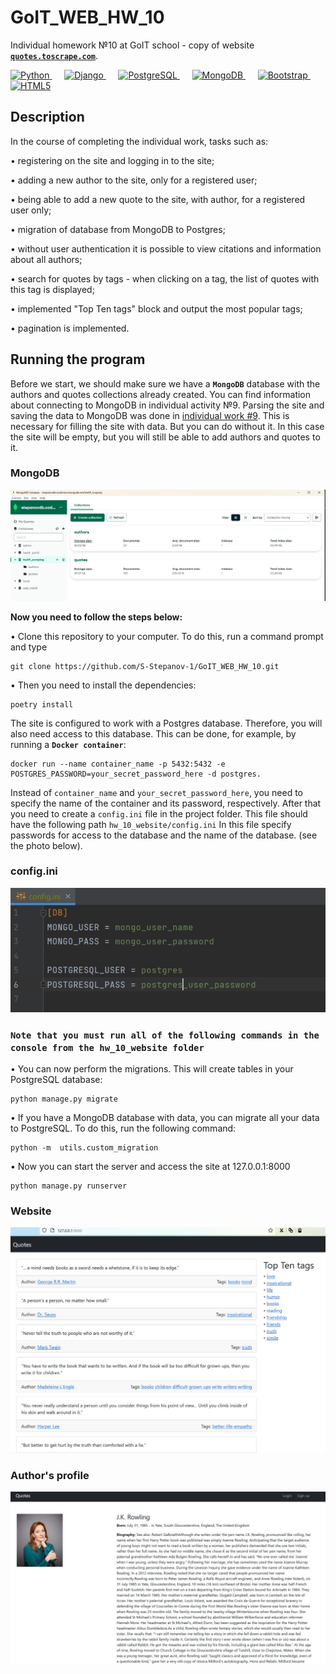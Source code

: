 # GoIT_WEB_HW_10
Individual homework №10 at GoIT school - copy of website [**`quotes.toscrape.com`**](http://quotes.toscrape.com/).

<div>
  <a href="https://www.python.org" target="_blank">
    <img src="https://www.python.org/static/community_logos/python-logo.png" alt="Python" height="30">
  </a>
  &nbsp;&nbsp;&nbsp;&nbsp;
  <a href="https://www.djangoproject.com" target="_blank">
    <img src="https://www.djangoproject.com/m/img/logos/django-logo-positive.png" alt="Django" height="30">
  </a>
  &nbsp;&nbsp;&nbsp;&nbsp;
  <a href="https://www.postgresql.org" target="_blank">
    <img src="https://www.postgresql.org/media/img/about/press/elephant.png" alt="PostgreSQL" height="30">
  </a>
  &nbsp;&nbsp;&nbsp;&nbsp;
  <a href="https://www.mongodb.com" target="_blank">
    <img src="https://webassets.mongodb.com/_com_assets/cms/mongodb-for-github-9y0b6lr2pu.png" alt="MongoDB" height="30">
  </a>
  &nbsp;&nbsp;&nbsp;&nbsp;
  <a href="https://getbootstrap.com" target="_blank">
    <img src="https://getbootstrap.com/docs/5.1/assets/brand/bootstrap-logo.svg" alt="Bootstrap" height="30">
  </a>
  &nbsp;&nbsp;&nbsp;&nbsp;
  <a href="https://www.w3.org/html" target="_blank">
    <img src="https://www.w3.org/html/logo/downloads/HTML5_Badge_512.png" alt="HTML5" height="30">
  </a>
</div>


## Description 

In the course of completing the individual work, tasks such as: 

• registering on the site and logging in to the site;

• adding a new author to the site, only for a registered user;

• being able to add a new quote to the site, with author, for a registered user only;

• migration of database from MongoDB to Postgres;

• without user authentication it is possible to view citations and information about all authors;

• search for quotes by tags - when clicking on a tag, the list of quotes with this tag is displayed;

• implemented "Top Ten tags" block and output the most popular tags;

• pagination is implemented.


## Running the program

Before we start, we should make sure we have a **`MongoDB`** database with the authors and quotes collections already created. You can find information about connecting to MongoDB in individual activity №9. Parsing the site and saving the data to MongoDB was done in [individual work #9](https://github.com/S-Stepanov-1/GoIT_WEB_HW_9.git). This is necessary for filling the site with data. But you can do without it. In this case the site will be empty, but you will still be able to add authors and quotes to it.
### MongoDB
![Data in database](Pictures/Mongo.jpg)

**Now you need to follow the steps below:**

• Clone this repository to your computer. To do this, run a command prompt and type
```
git clone https://github.com/S-Stepanov-1/GoIT_WEB_HW_10.git
```
• Then you need to install the dependencies:
```
poetry install
```
The site is configured to work with a Postgres database. Therefore, you will also need access to this database. This can be done, for example, by running a **`Docker container`**: 
```
docker run --name container_name -p 5432:5432 -e POSTGRES_PASSWORD=your_secret_password_here -d postgres.
```

Instead of `container_name` and `your_secret_password_here`, you need to specify the name of the container and its password, respectively. 
After that you need to create a `config.ini` file in the project folder. This file should have the following path `hw_10_website/config.ini` In this file specify passwords for access to the database and the name of the database. (see the photo below).

### config.ini
![config_structure](Pictures/config.jpg)


### **`Note that you must run all of the following commands in the console from the hw_10_website folder`**


• You can now perform the migrations. This will create tables in your PostgreSQL database:
```
python manage.py migrate
```

• If you have a MongoDB database with data, you can migrate all your data to PostgreSQL. To do this, run the following command:
```
python -m  utils.custom_migration 
```

• Now you can start the server and access the site at 127.0.0.1:8000
```
python manage.py runserver
```

### Website
![website](Pictures/website.jpg)



### Author's profile
![profile](Pictures/profile.jpg)
